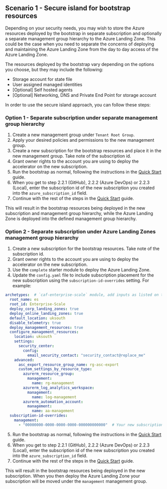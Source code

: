<!-- markdownlint-disable first-line-h1 -->

## Scenario 1 - Secure island for bootstrap resources

Depending on your security needs, you may wish to store the Azure resources deployed by the bootstrap in separate subscription and optionally a separate management group hierarchy to the Azure Landing Zone. This could be the case when you need to separate the concerns of deploying and maintaining the Azure Landing Zone from the day to day access of the Azure Landing Zone.

The resources deployed by the bootstrap vary depending on the options you choose, but they may include the following:

- Storage account for state file
- User assigned managed identities
- [Optional] Self hosted agents
- [Optional] Networking, DNS and Private End Point for storage account

In order to use the secure island approach, you can follow these steps:

### Option 1 - Separate subscription under separate management group hierarchy

1. Create a new management group under `Tenant Root Group`.
1. Apply your desired policies and permissions to the new management group.
1. Create a new subscription for the bootstrap resources and place it in the new management group. Take note of the subscription id.
1. Grant owner rights to the account you are using to deploy the accelerator on the new subscription.
1. Run the bootstrap as normal, following the instructions in the [Quick Start][wiki_quick_start] guide.
1. When you get to step 2.2.1 (GitHub), 2.2.2 (Azure DevOps) or 2.2.3 (Local), enter the subscription id of the new subscription you created into the `azure_subscription_id` field.
1. Continue with the rest of the steps in the [Quick Start][wiki_quick_start] guide.

This will result in the bootstrap resources being deployed in the new subscription and management group hierarchy, while the Azure Landing Zone is deployed into the defined management group hierarchy.

### Option 2 - Separate subscription under Azure Landing Zones management group hierarchy

1. Create a new subscription for the bootstrap resources. Take note of the subscription id.
2. Grant owner rights to the account you are using to deploy the accelerator on the new subscription.
3. Use the `complete` starter module to deploy the Azure Landing Zone.
4. Update the `config.yaml` file to include subscription placement for the new subscription using the `subscription-id-overrides` setting. For example:

```yaml
archetypes:  # `caf-enterprise-scale` module, add inputs as listed on the module registry where necessary.
  root_name: es
  root_id: Enterprise-Scale
  deploy_corp_landing_zones: true
  deploy_online_landing_zones: true
  default_location: uksouth
  disable_telemetry: true
  deploy_management_resources: true
  configure_management_resources:
    location: uksouth
    settings:
      security_center:
        config:
          email_security_contact: "security_contact@replace_me"
    advanced:
      asc_export_resource_group_name: rg-asc-export
      custom_settings_by_resource_type:
        azurerm_resource_group:
          management:
            name: rg-management
        azurerm_log_analytics_workspace:
          management:
            name: log-management
        azurerm_automation_account:
          management:
            name: aa-management
  subscription-id-overrides:
    management:
      - "00000000-0000-0000-0000-000000000000"  # Your new subscription id
```

5. Run the bootstrap as normal, following the instructions in the [Quick Start][wiki_quick_start] guide.
6. When you get to step 2.2.1 (GitHub), 2.2.2 (Azure DevOps) or 2.2.3 (Local), enter the subscription id of the new subscription you created into the `azure_subscription_id` field.
7. Continue with the rest of the steps in the [Quick Start][wiki_quick_start] guide.

This will result in the bootstrap resources being deployed in the new subscription. When you then deploy the Azure Landing Zone your subscription will be moved under the `management` management group.

 [//]: # (************************)
 [//]: # (INSERT LINK LABELS BELOW)
 [//]: # (************************)

[wiki_quick_start]:                                                  %5BUser-Guide%5D-Quick-Start "Wiki - Quick start"

